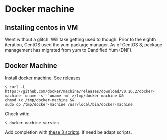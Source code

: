 # Docker machine

## Installing centos in VM

Went without a glitch. Will take getting used to though. Prior to the eighth iteration, CentOS used the yum package manager. As of CentOS 8, package management has migrated from yum to Dandified Yum (DNF). 

## Docker Machine

Install [docker machine](https://github.com/docker/machine). See [releases](https://github.com/docker/machine/releases)

    $ curl -L https://github.com/docker/machine/releases/download/v0.16.2/docker-machine-`uname -s`-`uname -m` >/tmp/docker-machine &&
    chmod +x /tmp/docker-machine &&
    sudo cp /tmp/docker-machine /usr/local/bin/docker-machine

Check with:

    $ docker-machine version
    
Add completion with [these 3 scripts](https://github.com/docker/machine/tree/master/contrib/completion/bash). If need be adapt scripts.


